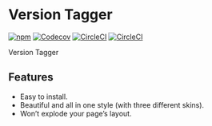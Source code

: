 # Version Tagger

[![npm](https://img.shields.io/npm/v/social-likes-next.svg)](https://www.npmjs.com/package/social-likes-next)
[![Codecov](https://img.shields.io/codecov/c/github/ntkme/github-buttons.svg)](https://codecov.io/gh/ntkme/github-buttons)
[![CircleCI](https://img.shields.io/circleci/project/github/ntkme/github-buttons/master.svg)](https://circleci.com/gh/ntkme/github-buttons)
[![CircleCI](https://img.shields.io/aur/license/pac?color=green&label=License&style=plastic)](https://img.shields.io/aur/license/pac?color=green&label=License&style=plastic)

Version Tagger



## Features

- Easy to install.
- Beautiful and all in one style (with three different skins).
- Won’t explode your page’s layout.


